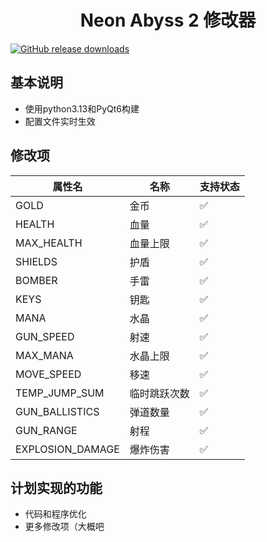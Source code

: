 # <center> Neon Abyss 2 修改器

[![GitHub release downloads](https://img.shields.io/github/downloads/liuxuefeng1997/Nb2helper/total?logo=github)](https://github.com/liuxuefeng1997/Nb2helper/releases/latest)


## 基本说明
* 使用python3.13和PyQt6构建
* 配置文件实时生效
## 修改项
| 属性名             | 名称        | 支持状态  |
|-------------------|------------|----------|
| GOLD              | 金币        | ✅       |
| HEALTH            | 血量        | ✅       |
| MAX_HEALTH        | 血量上限     | ✅       |
| SHIELDS           | 护盾        | ✅       |
| BOMBER            | 手雷        | ✅       |
| KEYS              | 钥匙        | ✅       |
| MANA              | 水晶        | ✅       |
| GUN_SPEED         | 射速        | ✅       |
| MAX_MANA          | 水晶上限     | ✅       |
| MOVE_SPEED        | 移速        | ✅       |
| TEMP_JUMP_SUM     | 临时跳跃次数  | ✅       |
| GUN_BALLISTICS    | 弹道数量     | ✅       |
| GUN_RANGE         | 射程        | ✅       |
| EXPLOSION_DAMAGE  | 爆炸伤害     | ✅        |
## 计划实现的功能
* 代码和程序优化
* 更多修改项（大概吧
<br>
<br>
<br>
